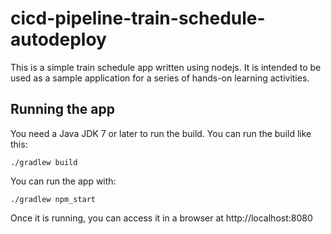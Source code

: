 # cicd-pipeline-train-schedule-autodeploy

This is a simple train schedule app written using nodejs. It is intended to be used as a sample application for a series of hands-on learning activities.


## Running the app

You need a Java JDK 7 or later to run the build. You can run the build like this:

    ./gradlew build

You can run the app with:

    ./gradlew npm_start

Once it is running, you can access it in a browser at http://localhost:8080
